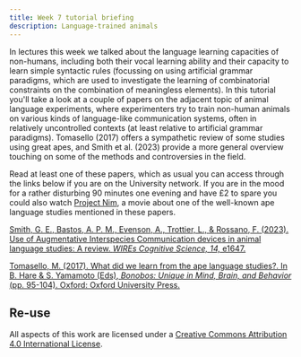 ```yaml
---
title: Week 7 tutorial briefing
description: Language-trained animals
---
```


In lectures this week we talked about the language learning capacities of non-humans, including both their vocal learning ability and their capacity to learn simple syntactic rules (focussing on using artificial grammar paradigms, which are used to investigate the learning of combinatorial constraints on the combination of meaningless elements). In this tutorial you'll take a look at a couple of papers on the adjacent topic of animal language experiments, where experimenters try to train non-human animals on various kinds of language-like communication systems, often in relatively uncontrolled contexts (at least relative to artificial grammar paradigms). Tomasello (2017) offers a sympathetic review of some studies using great apes, and Smith et al. (2023) provide a more general overview touching on some of the methods and controversies in the field. 

Read at least one of these papers, which as usual you can access through the links below if you are on the University network. If you are in the mood for a rather disturbing 90 minutes one evening and have £2 to spare you could also watch [Project Nim](https://www.amazon.co.uk/Project-Nim-Chimpsky/dp/B07N14YX6Y), a movie about one of the well-known ape language studies mentioned in these papers.

[Smith, G. E., Bastos, A. P. M., Evenson, A., Trottier, L., & Rossano, F. (2023). Use of Augmentative Interspecies Communication devices in animal language studies: A review. <i>WIREs Cognitive Science, 14,</i> e1647. ](https://doi.org/10.1002/wcs.1647)

[Tomasello, M. (2017). What did we learn from the ape language studies?. In B. Hare & S. Yamamoto (Eds), <i>Bonobos: Unique in Mind, Brain, and Behavior</i> (pp. 95-104). Oxford: Oxford University Press.](https://doi.org/10.1093/oso/9780198728511.003.0007)

## Re-use

All aspects of this work are licensed under a [Creative Commons Attribution 4.0 International License](http://creativecommons.org/licenses/by/4.0/).
